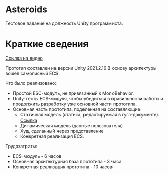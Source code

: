 # Asteroids

Тестовое задание на должность Unity программиста.

# Краткие сведения

[Ссылка на видео](https://youtu.be/TziBbhluOw0)

Прототип составлен на версии Unity 2021.2.16
В основу архитектуры вошел самописный ECS. 

Что было реализовано:
* Простой ESC-модуль, не привязанный к MonoBehavior.
* Unity-тесты ECS-модуля, чтобы убедиться в правильности работы и продолжить разработку уже основной части прототипа.
* Основная часть прототипа, поделенная на составляющие
    * Статичная модель (статика, редактируемая в гугл-документе). [Ссылка](https://docs.google.com/spreadsheets/d/1lMDrAV8RbK0EaMmLNgDRTB4vt__yPoYxj6K6fLZJ-Ig/edit?usp=drive_web&ouid=110819132216079676028)
    * Динамическая модель (данные пользователя)
    * Худ, сделанный через представление
    * Конкретная реализация ECS.

Трудозатраты:
* ECS-модуль - 6 часов
* Основная архитектурная база прототипа - 3 часа
* Конкретная реализация прототипа - 10 часов
